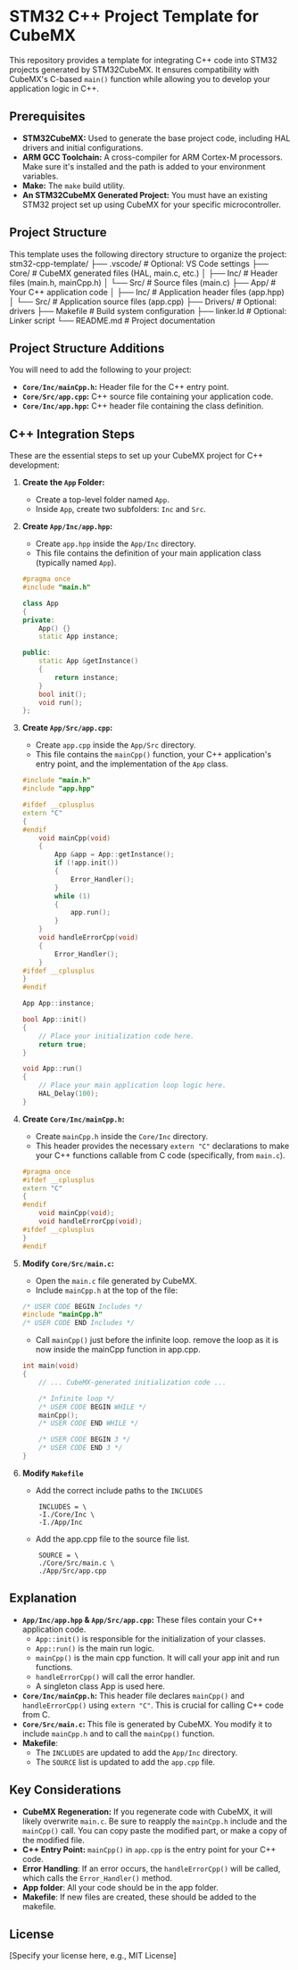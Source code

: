 # STM32 C++ Project Template for CubeMX

This repository provides a template for integrating C++ code into STM32 projects generated by STM32CubeMX. It ensures compatibility with CubeMX's C-based `main()` function while allowing you to develop your application logic in C++.

## Prerequisites

*   **STM32CubeMX:** Used to generate the base project code, including HAL drivers and initial configurations.
*   **ARM GCC Toolchain:** A cross-compiler for ARM Cortex-M processors. Make sure it's installed and the path is added to your environment variables.
*   **Make:** The `make` build utility.
*   **An STM32CubeMX Generated Project:**  You must have an existing STM32 project set up using CubeMX for your specific microcontroller.

## Project Structure

This template uses the following directory structure to organize the project:
stm32-cpp-template/
 ├── .vscode/ # Optional: VS Code settings 
 ├── Core/ # CubeMX generated files (HAL, main.c, etc.) 
 │ ├── Inc/ # Header files (main.h, mainCpp.h) 
 │ └── Src/ # Source files (main.c) 
 ├── App/ # Your C++ application code 
 │ ├── Inc/ # Application header files (app.hpp) 
 │ └── Src/ # Application source files (app.cpp) 
 ├── Drivers/ # Optional: drivers 
 ├── Makefile # Build system configuration 
 ├── linker.ld # Optional: Linker script 
 └── README.md # Project documentation

## Project Structure Additions

You will need to add the following to your project:

*   **`Core/Inc/mainCpp.h`:** Header file for the C++ entry point.
*   **`Core/Src/app.cpp`:** C++ source file containing your application code.
*   **`Core/Inc/app.hpp`:** C++ header file containing the class definition.

## C++ Integration Steps

These are the essential steps to set up your CubeMX project for C++ development:

1.  **Create the `App` Folder:**
    *   Create a top-level folder named `App`.
    *   Inside `App`, create two subfolders: `Inc` and `Src`.

2.  **Create `App/Inc/app.hpp`:**
    *   Create `app.hpp` inside the `App/Inc` directory.
    *   This file contains the definition of your main application class (typically named `App`).

    ```c++
    #pragma once
    #include "main.h"

    class App
    {
    private:
        App() {}
        static App instance;

    public:
        static App &getInstance()
        {
            return instance;
        }
        bool init();
        void run();
    };
    ```

3.  **Create `App/Src/app.cpp`:**
    *   Create `app.cpp` inside the `App/Src` directory.
    *   This file contains the `mainCpp()` function, your C++ application's entry point, and the implementation of the `App` class.

    ```c++
    #include "main.h"
    #include "app.hpp"

    #ifdef __cplusplus
    extern "C"
    {
    #endif
        void mainCpp(void)
        {
            App &app = App::getInstance();
            if (!app.init())
            {
                Error_Handler();
            }
            while (1)
            {
                app.run();
            }
        }
        void handleErrorCpp(void)
        {
            Error_Handler();
        }
    #ifdef __cplusplus
    }
    #endif
    
    App App::instance;

    bool App::init()
    {
        // Place your initialization code here.
        return true;
    }

    void App::run()
    {
        // Place your main application loop logic here.
        HAL_Delay(100);
    }
    ```

4.  **Create `Core/Inc/mainCpp.h`:**
    *   Create `mainCpp.h` inside the `Core/Inc` directory.
    *   This header provides the necessary `extern "C"` declarations to make your C++ functions callable from C code (specifically, from `main.c`).

    ```c++
    #pragma once
    #ifdef __cplusplus
    extern "C"
    {
    #endif
        void mainCpp(void);
        void handleErrorCpp(void);
    #ifdef __cplusplus
    }
    #endif
    ```

5.  **Modify `Core/Src/main.c`:**
    *   Open the `main.c` file generated by CubeMX.
    *   Include `mainCpp.h` at the top of the file:

    ```c
    /* USER CODE BEGIN Includes */
    #include "mainCpp.h"
    /* USER CODE END Includes */
    ```

    *   Call `mainCpp()` just before the infinite loop. remove the loop as it is now inside the mainCpp function in app.cpp.

    ```c
    int main(void)
    {
        // ... CubeMX-generated initialization code ...

        /* Infinite loop */
        /* USER CODE BEGIN WHILE */
        mainCpp();
        /* USER CODE END WHILE */

        /* USER CODE BEGIN 3 */
        /* USER CODE END 3 */
    }
    ```

6. **Modify `Makefile`**
    * Add the correct include paths to the `INCLUDES`
    ```
        INCLUDES = \
        -I./Core/Inc \
        -I./App/Inc
    ```
    * Add the app.cpp file to the source file list.
    ```
        SOURCE = \
        ./Core/Src/main.c \
        ./App/Src/app.cpp
    ```

## Explanation

*   **`App/Inc/app.hpp` & `App/Src/app.cpp`:** These files contain your C++ application code.
    * `App::init()` is responsible for the initialization of your classes.
    * `App::run()` is the main run logic.
    * `mainCpp()` is the main cpp function. It will call your app init and run functions.
    * `handleErrorCpp()` will call the error handler.
    * A singleton class App is used here.
*   **`Core/Inc/mainCpp.h`:** This header file declares `mainCpp()` and `handleErrorCpp()` using `extern "C"`. This is crucial for calling C++ code from C.
*   **`Core/Src/main.c`:** This file is generated by CubeMX. You modify it to include `mainCpp.h` and to call the `mainCpp()` function.
* **Makefile**:
    * The `INCLUDES` are updated to add the `App/Inc` directory.
    * The `SOURCE` list is updated to add the `app.cpp` file.

## Key Considerations

*   **CubeMX Regeneration:** If you regenerate code with CubeMX, it will likely overwrite `main.c`. Be sure to reapply the `mainCpp.h` include and the `mainCpp()` call. You can copy paste the modified part, or make a copy of the modified file.
*   **C++ Entry Point:** `mainCpp()` in `app.cpp` is the entry point for your C++ code.
*   **Error Handling**: If an error occurs, the `handleErrorCpp()` will be called, which calls the `Error_Handler()` method.
* **App folder**: All your code should be in the app folder.
* **Makefile**: If new files are created, these should be added to the makefile.

## License

[Specify your license here, e.g., MIT License]